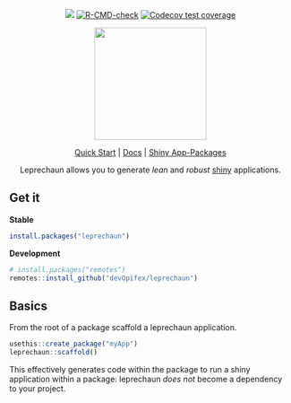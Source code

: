 <div align="center">

<!-- badges: start -->
![](https://img.shields.io/badge/license-Apache%202-blue)
[![R-CMD-check](https://github.com/devOpifex/leprechaun/workflows/R-CMD-check/badge.svg)](https://github.com/devOpifex/leprechaun/actions)
[![Codecov test coverage](https://codecov.io/gh/devOpifex/leprechaun/branch/master/graph/badge.svg)](https://app.codecov.io/gh/devOpifex/leprechaun?branch=master)
<!-- badges: end -->

<img src="docs/_assets/leprechaun.png" height=200>

[Quick Start](https://leprechaun.opifex.org/#/guide/quick-start) | [Docs](https://leprechaun.opifex.org) | [Shiny App-Packages](https://mjfrigaard.github.io/shinyap/leprechaun.html)

Leprechaun allows you to generate _lean_ and _robust_ 
[shiny](https://shiny.rstudio.com/) applications.

</div>

## Get it

__Stable__

``` r
install.packages("leprechaun")
```

__Development__

``` r
# install.packages("remotes")
remotes::install_github("devOpifex/leprechaun")
```

## Basics

From the root of a package scaffold a leprechaun application.

``` r
usethis::create_package("myApp")
leprechaun::scaffold()
```

This effectively generates code within the package to run a 
shiny application within a package: leprechaun _does not_ 
become a dependency to your project.
